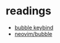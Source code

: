 # readings

* [bubble keybind](https://elkokito.github.io/articles/bubble-keybind)
* [neovim/bubble](https://elkokito.github.io/articles/neovim-editing)
